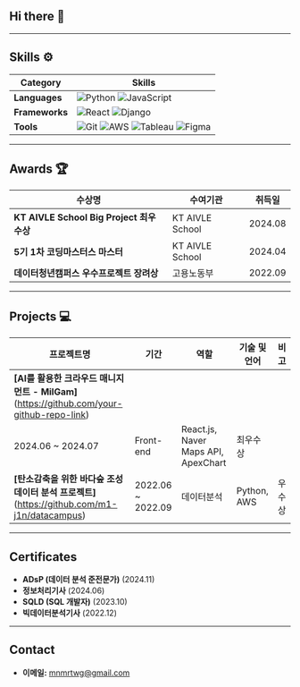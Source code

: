 ## Hi there 👋

---

## **Skills** ⚙️

| **Category**     | **Skills**                                                                                       |
|-------------------|-------------------------------------------------------------------------------------------------|
| **Languages**     | ![Python](https://img.shields.io/badge/Python-3776AB?style=flat-square&logo=python&logoColor=white) ![JavaScript](https://img.shields.io/badge/JavaScript-F7DF1E?style=flat-square&logo=javascript&logoColor=black) |
| **Frameworks**    | ![React](https://img.shields.io/badge/React-61DAFB?style=flat-square&logo=react&logoColor=black) ![Django](https://img.shields.io/badge/Django-092E20?style=flat-square&logo=django&logoColor=white)       |
| **Tools**         | ![Git](https://img.shields.io/badge/Git-F05032?style=flat-square&logo=git&logoColor=white) ![AWS](https://img.shields.io/badge/AWS-232F3E?style=flat-square&logo=amazon-aws&logoColor=white) ![Tableau](https://img.shields.io/badge/Tableau-E97627?style=flat-square&logo=tableau&logoColor=white) ![Figma](https://img.shields.io/badge/Figma-F24E1E?style=flat-square&logo=figma&logoColor=white) |


---

## **Awards** 🏆

| 수상명                                   | 수여기관               | 취득일     |
|---------------------------------------|--------------------|---------|
| **KT AIVLE School Big Project 최우수상** | KT AIVLE School    | 2024.08 |
| **5기 1차 코딩마스터스 마스터**             | KT AIVLE School    | 2024.04 |
| **데이터청년캠퍼스 우수프로젝트 장려상**             | 고용노동부    | 2022.09 |


---

## **Projects** 💻

| 프로젝트명                               | 기간                | 역할         | 기술 및 언어                   | 비고                          |
|-------------------------------------|-------------------|------------|--------------------------|-----------------------------|
| **[AI를 활용한 크라우드 매니지먼트 - MilGam]**(https://github.com/your-github-repo-link)
 | 2024.06 ~ 2024.07 | Front-end | React.js, Naver Maps API, ApexChart | 최우수상                 |
| **[탄소감축을 위한 바다숲 조성 데이터 분석 프로젝트]**(https://github.com/m1-j1n/datacampus)               | 2022.06 ~ 2022.09 | 데이터분석      | Python, AWS          | 우수상  |

---

## **Certificates**
- **ADsP (데이터 분석 준전문가)** (2024.11)
- **정보처리기사** (2024.06)
- **SQLD (SQL 개발자)** (2023.10)
- **빅데이터분석기사** (2022.12)

---

## **Contact**
- **이메일:** [mnmrtwg@gmail.com](mailto:mnmrtwg@gmail.com)

